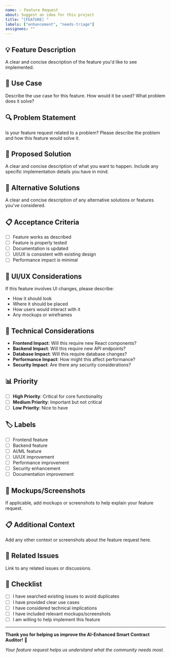 ```yaml
---
name: 💡 Feature Request
about: Suggest an idea for this project
title: "[FEATURE] "
labels: ["enhancement", "needs-triage"]
assignees: ""
---
```


## 💡 Feature Description

A clear and concise description of the feature you'd like to see implemented.

## 🎯 Use Case

Describe the use case for this feature. How would it be used? What problem does it solve?

## 🔍 Problem Statement

Is your feature request related to a problem? Please describe the problem and how this feature would solve it.

## 💭 Proposed Solution

A clear and concise description of what you want to happen. Include any specific implementation details you have in mind.

## 🔄 Alternative Solutions

A clear and concise description of any alternative solutions or features you've considered.

## 📋 Acceptance Criteria

- [ ] Feature works as described
- [ ] Feature is properly tested
- [ ] Documentation is updated
- [ ] UI/UX is consistent with existing design
- [ ] Performance impact is minimal

## 🎨 UI/UX Considerations

If this feature involves UI changes, please describe:

- How it should look
- Where it should be placed
- How users would interact with it
- Any mockups or wireframes

## 🔧 Technical Considerations

- **Frontend Impact**: Will this require new React components?
- **Backend Impact**: Will this require new API endpoints?
- **Database Impact**: Will this require database changes?
- **Performance Impact**: How might this affect performance?
- **Security Impact**: Are there any security considerations?

## 📊 Priority

- [ ] **High Priority**: Critical for core functionality
- [ ] **Medium Priority**: Important but not critical
- [ ] **Low Priority**: Nice to have

## 🏷️ Labels

- [ ] Frontend feature
- [ ] Backend feature
- [ ] AI/ML feature
- [ ] UI/UX improvement
- [ ] Performance improvement
- [ ] Security enhancement
- [ ] Documentation improvement

## 📸 Mockups/Screenshots

If applicable, add mockups or screenshots to help explain your feature request.

## 📋 Additional Context

Add any other context or screenshots about the feature request here.

## 🔗 Related Issues

Link to any related issues or discussions.

## 📝 Checklist

- [ ] I have searched existing issues to avoid duplicates
- [ ] I have provided clear use cases
- [ ] I have considered technical implications
- [ ] I have included relevant mockups/screenshots
- [ ] I am willing to help implement this feature

---

**Thank you for helping us improve the AI-Enhanced Smart Contract Auditor!** 🚀

_Your feature request helps us understand what the community needs most._
